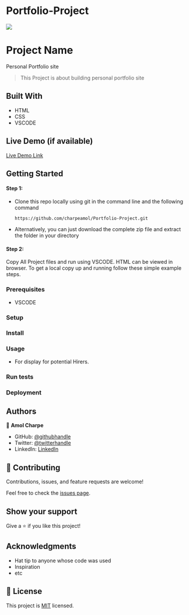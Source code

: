 # Portfolio-Project
![](https://img.shields.io/badge/Microverse-blueviolet)

# Project Name
Personal Portfolio site
> This Project is about building personal portfolio site

## Built With

- HTML
- CSS
- VSCODE

## Live Demo (if available)

[Live Demo Link](https://livedemo.com)


## Getting Started

#### Step 1:

- Clone this repo locally using git in the command line and the following command

  `https://github.com/charpeamol/Portfolio-Project.git`
  
- Alternatively, you can just download the complete zip file and extract the folder in your directory

#### Step 2:
Copy All Project files and run using VSCODE. HTML can be viewed in browser.
To get a local copy up and running follow these simple example steps.

### Prerequisites
- VSCODE
### Setup

### Install

### Usage
- For display for potential Hirers.
### Run tests

### Deployment



## Authors

👤 **Amol Charpe**

- GitHub: [@githubhandle](https://github.com/charpeamol)
- Twitter: [@twitterhandle](https://twitter.com/charpe_amol)
- LinkedIn: [LinkedIn](https://www.linkedin.com/in/amol-charpe-762a69141/)


## 🤝 Contributing

Contributions, issues, and feature requests are welcome!

Feel free to check the [issues page](../../issues/).

## Show your support

Give a ⭐️ if you like this project!

## Acknowledgments

- Hat tip to anyone whose code was used
- Inspiration
- etc

## 📝 License

This project is [MIT](./MIT.md) licensed.